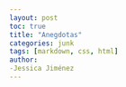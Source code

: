```yaml
---
layout: post
toc: true
title: "Anegdotas"
categories: junk
tags: [markdown, css, html]
author:
-Jessica Jiménez
---
```


